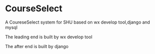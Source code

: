 # CourseSelect
A CoureseSelect system for SHU based on wx develop tool,django and mysql

The leading end is built by wx develop tool

The after end is built by django 

